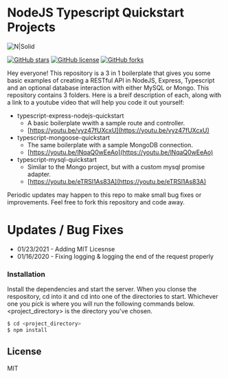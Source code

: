 # NodeJS Typescript Quickstart Projects

![N|Solid](https://lh3.googleusercontent.com/a-/AOh14GglnMoBPixoeH-IwaCWx7SpehtvYTPowns21fVO=s200-k-no-rp-mo)

[![GitHub stars](https://img.shields.io/github/stars/joeythelantern/Typescript-Quickstart-Projects.svg)](https://github.com/joeythelantern/Typescript-Quickstart-Projects/stargazers)
[![GitHub license](https://img.shields.io/github/license/joeythelantern/Typescript-Quickstart-Projects.svg)](https://github.com/joeythelantern/Typescript-Quickstart-Projects/blob/master/LICENCE)
[![GitHub forks](https://img.shields.io/github/license/joeythelantern/Typescript-Quickstart-Projects.svg)](https://github.com/joeythelantern/Typescript-Quickstart-Projects/network)

Hey everyone! This repository is a 3 in 1 boilerplate that gives you some basic examples of creating a RESTful API in NodeJS, Express, Typescript and an optional database interaction with either MySQL or Mongo.  This repository contains 3 folders.  Here is a breif description of each, along with a link to a youtube video that will help you code it out yourself:

  - typescript-express-nodejs-quickstart
    - A basic boilerplate wwith a sample route and controller.
    - [https://youtu.be/vyz47fUXcxU](https://youtu.be/vyz47fUXcxU)
  - typescript-mongoose-quickstart
    - The same boilerplate with a sample MongoDB connection.
    - [https://youtu.be/lNqaQ0wEeAo](https://youtu.be/lNqaQ0wEeAo)
  - typescript-mysql-quickstart
    - Similar to the Mongo project, but with a custom mysql promise adapter.
    - [https://youtu.be/eTRSl1As83A](https://youtu.be/eTRSl1As83A)

Periodic updates may happen to this repo to make small bug fixes or improvements.  Feel free to fork this repository and code away.

# Updates / Bug Fixes
* 01/23/2021 - Adding MIT Licesnse 
* 01/16/2020 - Fixing logging & logging the end of the request properly

### Installation

Install the dependencies and start the server.  When you clonse the respository, cd into it and cd into one of the directories to start.  Whichever one you pick is where you will run the following commands below.  <project_directory> is the directory you've chosen.

```sh
$ cd <project_directory>
$ npm install
```

License
----
MIT
